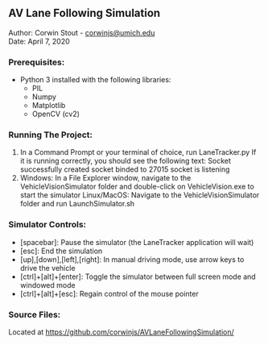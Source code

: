 ## AV Lane Following Simulation
Author: Corwin Stout - corwinjs@umich.edu  
Date: April 7, 2020

### Prerequisites:
  - Python 3 installed with the following libraries:
    - PIL
    - Numpy
    - Matplotlib
    - OpenCV (cv2)

### Running The Project:
  1. In a Command Prompt or your terminal of choice, run LaneTracker.py
     If it is running correctly, you should see the following text:
       Socket successfully created
       socket binded to 27015
       socket is listening
  2. Windows: In a File Explorer window, navigate to the VehicleVisionSimulator
       folder and double-click on VehicleVision.exe to start the simulator
     Linux/MacOS: Navigate to the VehicleVisionSimulator folder and run
       LaunchSimulator.sh

### Simulator Controls:
  - [spacebar]: Pause the simulator (the LaneTracker application will wait)
  - [esc]: End the simulation
  - [up],[down],[left],[right]: In manual driving mode, use arrow keys to
    drive the vehicle
  - [ctrl]+[alt]+[enter]: Toggle the simulator between full screen mode and
    windowed mode
  - [ctrl]+[alt]+[esc]: Regain control of the mouse pointer
  
### Source Files:
Located at https://github.com/corwinjs/AVLaneFollowingSimulation/
